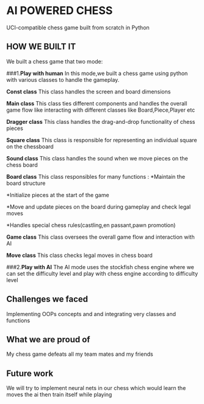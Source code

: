# AI POWERED CHESS
UCI-compatible chess game built from scratch in Python
## HOW WE BUILT IT
We built a chess game that two mode:

###1.**Play with human**
 In this mode,we built a chess game using python with various classes to handle the gameplay.

 
 **Const class**
 This class handles the screen and board dimensions

 
 **Main class**
 This class ties different components and handles the overall game flow 
 like interacting with different classes like Board,Piece,Player etc

 
 **Dragger class**
 This class handles the drag-and-drop functionality of chess pieces

 
 **Square class**
 This class is responsible for representing an individual square on the chessboard 

 
 **Sound class**
 This class handles the sound when we move pieces on the chess board

 
 **Board class**
 This class responsibles for many functions :
  *Maintain the board structure 

  *Initialize pieces at the start of the game

  *Move and update pieces on the board during gameplay and check legal moves 

  *Handles special chess rules(castling,en passant,pawn promotion)

  
 **Game class**
 This class oversees the overall game flow and interaction with AI

 
 **Move class**
 This class checks legal moves in chess board 
 
 

###2.**Play with AI**
 The AI mode uses the stockfish chess engine where we can set the difficulty level and play with chess engine according to difficulty level

## Challenges we faced 
Implementing  OOPs concepts and and integrating very classes and functions

## What we are proud of 
My chess game defeats all my team mates and my friends

## Future work
We will try to implement neural nets in our chess which would learn the moves the ai then train itself while playing

 

